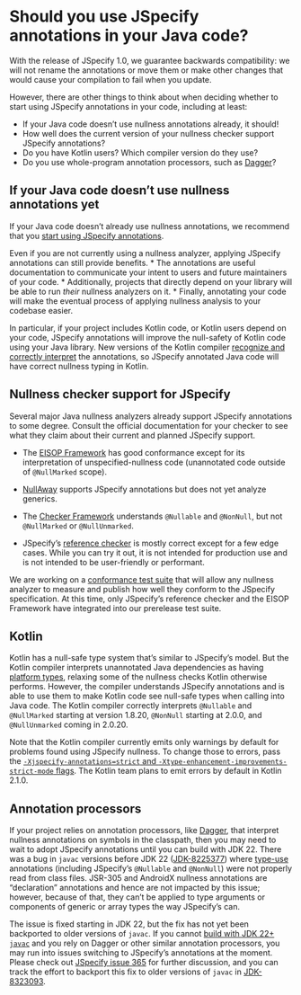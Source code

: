 # Should you use JSpecify annotations in your Java code?

With the release of JSpecify 1.0, we guarantee backwards compatibility: we will
not rename the annotations or move them or make other changes that would cause
your compilation to fail when you update.

However, there are other things to think about when deciding whether to start
using JSpecify annotations in your code, including at least:

*   If your Java code doesn’t use nullness annotations already, it should!
*   How well does the current version of your nullness checker support JSpecify
    annotations?
*   Do you have Kotlin users? Which compiler version do they use?
*   Do you use whole-program annotation processors, such as [Dagger]?

## If your Java code doesn’t use nullness annotations yet

If your Java code doesn’t already use nullness annotations, we recommend that
you [start using JSpecify annotations](using).

Even if you are not currently using a nullness analyzer, applying JSpecify
annotations can still provide benefits. * The annotations are useful
documentation to communicate your intent to users and future maintainers of your
code. * Additionally, projects that directly depend on your library will be able
to run *their* nullness analyzers on it. * Finally, annotating your code will
make the eventual process of applying nullness analysis to your codebase easier.

In particular, if your project includes Kotlin code, or Kotlin users depend on
your code, JSpecify annotations will improve the null-safety of Kotlin code
using your Java library. New versions of the Kotlin compiler
[recognize and correctly interpret](#kotlin) the annotations, so JSpecify
annotated Java code will have correct nullness typing in Kotlin.

## Nullness checker support for JSpecify

Several major Java nullness analyzers already support JSpecify annotations to
some degree. Consult the official documentation for your checker to see what
they claim about their current and planned JSpecify support.

*   The [EISOP Framework](https://eisop.github.io/) has good conformance except
    for its interpretation of unspecified-nullness code (unannotated code
    outside of `@NullMarked` scope).

*   [NullAway](https://github.com/uber/NullAway) supports JSpecify annotations
    but does not yet analyze generics.

*   The [Checker Framework](https://checkerframework.org/) understands
    `@Nullable` and `@NonNull`, but not `@NullMarked` or `@NullUnmarked`.

*   JSpecify’s
    [reference checker](https://github.com/jspecify/jspecify-reference-checker)
    is mostly correct except for a few edge cases. While you can try it out, it
    is not intended for production use and is not intended to be user-friendly
    or performant.

We are working on a
[conformance test suite](https://github.com/jspecify/jspecify/tree/main/conformance-tests)
that will allow any nullness analyzer to measure and publish how well they
conform to the JSpecify specification. At this time, only JSpecify’s reference
checker and the EISOP Framework have integrated into our prerelease test suite.

## Kotlin

Kotlin has a null-safe type system that’s similar to JSpecify’s model. But the
Kotlin compiler interprets unannotated Java dependencies as having
[platform types](https://kotlinlang.org/docs/java-interop.html#null-safety-and-platform-types),
relaxing some of the nullness checks Kotlin otherwise performs. However, the
compiler understands JSpecify annotations and is able to use them to make Kotlin
code see null-safe types when calling into Java code. The Kotlin compiler
correctly interprets `@Nullable` and `@NullMarked` starting at version 1.8.20,
`@NonNull` starting at 2.0.0, and `@NullUnmarked` coming in 2.0.20.

Note that the Kotlin compiler currently emits only warnings by default for
problems found using JSpecify nullness. To change those to errors, pass the
[`-Xjspecify-annotations=strict` and
`-Xtype-enhancement-improvements-strict-mode`
flags](https://kotlinlang.org/docs/whatsnew1520.html#support-for-jspecify-nullness-annotations).
The Kotlin team plans to emit errors by default in Kotlin 2.1.0.

## Annotation processors

If your project relies on annotation processors, like [Dagger], that interpret
nullness annotations on symbols in the classpath, then you may need to wait to
adopt JSpecify annotations until you can build with JDK 22. There was a bug in
`javac` versions before JDK 22
([JDK-8225377](https://bugs.openjdk.org/browse/JDK-8225377)) where
[type-use](https://www.oracle.com/technical-resources/articles/java/ma14-architect-annotations.html)
annotations (including JSpecify’s `@Nullable` and `@NonNull`) were not properly
read from class files. JSR-305 and AndroidX nullness annotations are
“declaration” annotations and hence are not impacted by this issue; however,
because of that, they can’t be applied to type arguments or components of
generic or array types the way JSpecify’s can.

The issue is fixed starting in JDK 22, but the fix has not yet been backported
to older versions of `javac`. If you cannot
[build with JDK 22+ `javac`](https://github.com/jspecify/jspecify/issues/537)
and you rely on Dagger or other similar annotation processors, you may run into
issues switching to JSpecify’s annotations at the moment. Please check out
[JSpecify issue 365](https://github.com/jspecify/jspecify/issues/365) for
further discussion, and you can track the effort to backport this fix to older
versions of `javac` in
[JDK-8323093](https://bugs.openjdk.org/browse/JDK-8323093).

[Dagger]: http://dagger.dev
